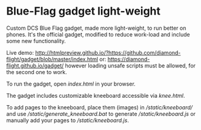 # Blue-Flag gadget light-weight
Custom DCS Blue Flag gadget, made more light-weight, to run better on phones.
It's the official gadget, modified to reduce work-load and include some new functionality.

Live demo: http://htmlpreview.github.io/?https://github.com/diamond-flight/gadget/blob/master/index.html
or: https://diamond-flight.github.io/gadget/
however loading unsafe scripts must be allowed, for the second one to work.

To run the gadget, open *index.html* in your browser.

 

The gadget includes customizable kneeboard accessible via *knee.html*.

To add pages to the kneeboard, place them (images) in */static/kneeboard/* and use */static/generate_kneeboard.bat* to generate */static/kneeboard.js* or manually add your pages to */static/kneeboard.js*.
